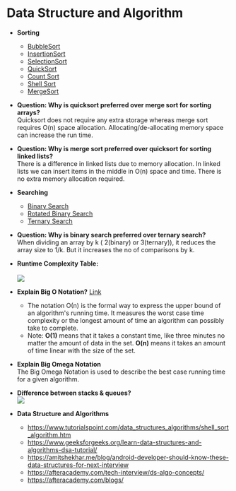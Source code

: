 # Data Structure and Algorithm


* **Sorting** </br>
   * [BubbleSort](/src/sort/BubbleSort.java)
   * [InsertionSort](/src/sort/InsertionSort.java)
   * [SelectionSort](/src/sort/SelectionSort.java)
   * [QuickSort](/src/sort/QuickSort.java)
   * [Count Sort](https://www.includehelp.com/kotlin/sorting-in-linear-time-and-program-for-count-sort.aspx)
   * [Shell Sort](https://www.tutorialspoint.com/data_structures_algorithms/shell_sort_algorithm.htm)
   * [MergeSort](/src/sort/MergeSort.java)

* **Question: Why is quicksort preferred over merge sort for sorting arrays?** </br>
    Quicksort does not require any extra storage whereas merge sort requires O(n) space allocation. Allocating/de-allocating memory space can increase the run time.</br>

* **Question: Why is merge sort preferred over quicksort for sorting linked lists?** </br>
    There is a difference in linked lists due to memory allocation. In linked lists we can insert items in the middle in O(n) space and time. There is no extra memory allocation required.     
   
* **Searching** </br>
   * [Binary Search](/src/search/BinarySearch.java)
   * [Rotated Binary Search](/src/search/RotatedBinarySearch.java)
   * [Ternary Search](/src/search/TernarySearch.java)  

* **Question: Why is binary search preferred over ternary search?** </br>
    When dividing an array by k ( 2(binary) or 3(ternary)), it reduces the array size to 1/k. But it increases the no of comparisons by k.
   
* **Runtime Complexity Table:** </br></br>
   <a href="https://github.com/anitaa1990/Android-Cheat-sheet/blob/master/media/4.png" target="_blank"><img src="https://github.com/anitaa1990/Android-Cheat-sheet/blob/master/media/4.png"></a></br>


* **Explain Big O Notation?** [Link](https://www.freecodecamp.org/news/big-o-cheat-sheet-time-complexity-chart/)</br>
   * The notation Ο(n) is the formal way to express the upper bound of an algorithm's running time. It measures the worst case time complexity or the longest amount of time an algorithm can possibly take to complete. 
   * Note: **O(1)** means that it takes a constant time, like three minutes no matter the amount of data in the set.
    **O(n)** means it takes an amount of time linear with the size of the set.</br>

* **Explain Big Omega Notation** </br>
   The Big Omega Notation is used to describe the best case running time for a given algorithm.</br>
   
* **Difference between stacks & queues?** </br>
  <a href="https://github.com/anitaa1990/Android-Cheat-sheet/blob/master/media/3.png" target="_blank"><img src="https://github.com/anitaa1990/Android-Cheat-sheet/blob/master/media/3.png"></a></br>

* **Data Structure and Algorithms** </br>
  * https://www.tutorialspoint.com/data_structures_algorithms/shell_sort_algorithm.htm
  * https://www.geeksforgeeks.org/learn-data-structures-and-algorithms-dsa-tutorial/
  * https://amitshekhar.me/blog/android-developer-should-know-these-data-structures-for-next-interview
  * https://afteracademy.com/tech-interview/ds-algo-concepts/
  * https://afteracademy.com/blogs/